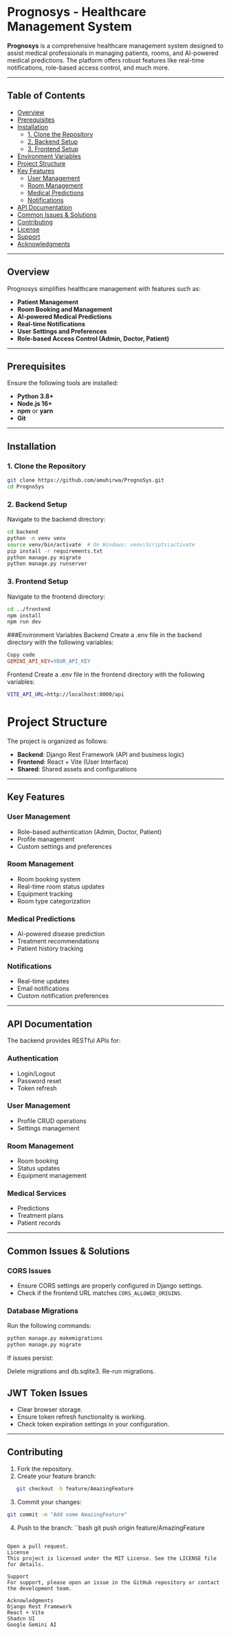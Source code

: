 # Prognosys - Healthcare Management System

**Prognosys** is a comprehensive healthcare management system designed to assist medical professionals in managing patients, rooms, and AI-powered medical predictions. The platform offers robust features like real-time notifications, role-based access control, and much more.

---

## Table of Contents

- [Overview](#overview)
- [Prerequisites](#prerequisites)
- [Installation](#installation)
  - [1. Clone the Repository](#1-clone-the-repository)
  - [2. Backend Setup](#2-backend-setup)
  - [3. Frontend Setup](#3-frontend-setup)
- [Environment Variables](#environment-variables)
- [Project Structure](#project-structure)
- [Key Features](#key-features)
  - [User Management](#user-management)
  - [Room Management](#room-management)
  - [Medical Predictions](#medical-predictions)
  - [Notifications](#notifications)
- [API Documentation](#api-documentation)
- [Common Issues & Solutions](#common-issues--solutions)
- [Contributing](#contributing)
- [License](#license)
- [Support](#support)
- [Acknowledgments](#acknowledgments)

---

## Overview

Prognosys simplifies healthcare management with features such as:
- **Patient Management**
- **Room Booking and Management**
- **AI-powered Medical Predictions**
- **Real-time Notifications**
- **User Settings and Preferences**
- **Role-based Access Control (Admin, Doctor, Patient)**

---

## Prerequisites

Ensure the following tools are installed:
- **Python 3.8+**
- **Node.js 16+**
- **npm** or **yarn**
- **Git**

---

## Installation

### 1. Clone the Repository
```bash
git clone https://github.com/amuhirwa/PrognoSys.git
cd PrognoSys
```
### 2. Backend Setup
Navigate to the backend directory:
```bash
cd backend
python -m venv venv
source venv/bin/activate  # On Windows: venv\Scripts\activate
pip install -r requirements.txt
python manage.py migrate
python manage.py runserver
```
### 3. Frontend Setup
Navigate to the frontend directory:
```bash
cd ../frontend
npm install
npm run dev
```
###Environment Variables
Backend
Create a .env file in the backend directory with the following variables:

```makefile
Copy code
GEMINI_API_KEY=YOUR_API_KEY
```
Frontend
Create a .env file in the frontend directory with the following variables:

```bash
VITE_API_URL=http://localhost:8000/api
```
# Project Structure

The project is organized as follows:
- **Backend**: Django Rest Framework (API and business logic)
- **Frontend**: React + Vite (User Interface)
- **Shared**: Shared assets and configurations

---

## Key Features

### User Management
- Role-based authentication (Admin, Doctor, Patient)
- Profile management
- Custom settings and preferences

### Room Management
- Room booking system
- Real-time room status updates
- Equipment tracking
- Room type categorization

### Medical Predictions
- AI-powered disease prediction
- Treatment recommendations
- Patient history tracking

### Notifications
- Real-time updates
- Email notifications
- Custom notification preferences

---

## API Documentation

The backend provides RESTful APIs for:

### Authentication
- Login/Logout
- Password reset
- Token refresh

### User Management
- Profile CRUD operations
- Settings management

### Room Management
- Room booking
- Status updates
- Equipment management

### Medical Services
- Predictions
- Treatment plans
- Patient records

---

## Common Issues & Solutions

### CORS Issues
- Ensure CORS settings are properly configured in Django settings.
- Check if the frontend URL matches `CORS_ALLOWED_ORIGINS`.

### Database Migrations
Run the following commands:
```bash
python manage.py makemigrations
python manage.py migrate
```
If issues persist:

Delete migrations and db.sqlite3.
Re-run migrations.

## JWT Token Issues

- Clear browser storage.
- Ensure token refresh functionality is working.
- Check token expiration settings in your configuration.

---

## Contributing

1. Fork the repository.
2. Create your feature branch:
```bash
   git checkout -b feature/AmazingFeature
```
3. Commit your changes:
```bash
git commit -m "Add some AmazingFeature"
```
4. Push to the branch:
``bash
git push origin feature/AmazingFeature
```

Open a pull request.
License
This project is licensed under the MIT License. See the LICENSE file for details.

Support
For support, please open an issue in the GitHub repository or contact the development team.

Acknowledgments
Django Rest Framework
React + Vite
Shadcn UI
Google Gemini AI
